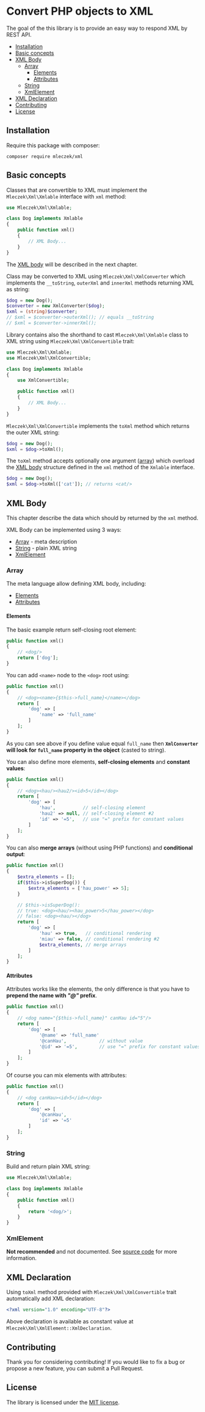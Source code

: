 # Convert PHP objects to XML

The goal of the this library is to provide an easy way to respond XML by REST API.

- [Installation](#installation)
- [Basic concepts](#basic-concepts)
- [XML Body](#xml-body)
  - [Array](#array)
    - [Elements](#elements)
    - [Attributes](#attributes)
  - [String](#string)
  - [XmlElement](#xmlelement)
- [XML Declaration](#xml-declaration)
- [Contributing](#contributing)
- [License](#license)

## Installation

Require this package with composer:

```
composer require mleczek/xml
```

## Basic concepts

Classes that are convertible to XML must implement the `Mleczek\Xml\Xmlable` interface with `xml` method:

```php
use Mleczek\Xml\Xmlable;

class Dog implements Xmlable
{
    public function xml()
    {
        // XML Body...
    }
}
```

The [XML body](#xml-body) will be described in the next chapter.

Class may be converted to XML using `Mleczek\Xml\XmlConverter` which implements the `__toString`, `outerXml` and `innerXml` methods returning XML as string:

```php
$dog = new Dog();
$converter = new XmlConverter($dog);
$xml = (string)$converter;
// $xml = $converter->outerXml(); // equals __toString
// $xml = $converter->innerXml();
```

Library contains also the shorthand to cast `Mleczek\Xml\Xmlable` class to XML string using `Mleczek\Xml\XmlConvertible` trait:

```php
use Mleczek\Xml\Xmlable;
use Mleczek\Xml\XmlConvertible;

class Dog implements Xmlable
{
    use XmlConvertible;

    public function xml()
    {
        // XML Body...
    }
}
```

`Mleczek\Xml\XmlConvertible` implements the `toXml` method which returns the outer XML string:

```php
$dog = new Dog();
$xml = $dog->toXml();
```

The `toXml` method accepts optionally one argument ([array](#array)) which overload the [XML body](#xml-body) structure defined in the `xml` method of the `Xmlable` interface.

```php
$dog = new Dog();
$xml = $dog->toXml(['cat']); // returns <cat/>
```

## XML Body

This chapter describe the data which should by returned by the `xml` method.

XML Body can be implemented using 3 ways:

- [Array](#array) - meta description
- [String](#string) - plain XML string
- [XmlElement](#xmlelement)

### Array

The meta language allow defining XML body, including:

- [Elements](#elements)
- [Attributes](#attributes)

#### Elements

The basic example return self-closing root element:

```php
public function xml()
{
    // <dog/>
    return ['dog'];
}
```

You can add `<name>` node to the `<dog>` root using:

```php
public function xml()
{
    // <dog><name>{$this->full_name}</name></dog>
    return [
        'dog' => [
            'name' => 'full_name'
        ]
    ];
}
```

As you can see above if you define value equal `full_name` then **`XmlConverter` will look for `full_name` property in the object** (casted to string).

You can also define more elements, **self-closing elements** and **constant values**:

```php
public function xml()
{
    // <dog><hau/><hau2/><id>5</id></dog>
    return [
        'dog' => [
            'hau',          // self-closing element
            'hau2' => null, // self-closing element #2
            'id' => '=5',   // use "=" prefix for constant values
        ]
    ];
}
```

You can also **merge arrays** (without using PHP functions) and **conditional output**:

```php
public function xml()
{
    $extra_elements = [];
    if($this->isSuperDog()) {
        $extra_elements = ['hau_power' => 5];
    }

    // $this->isSuperDog():
    // true: <dog><hau/><hau_power>5</hau_power></dog>
    // false: <dog><hau/></dog>
    return [
        'dog' => [
            'hau' => true,   // conditional rendering
            'miau' => false, // conditional rendering #2
            $extra_elements, // merge arrays
        ]
    ];
}
```

#### Attributes

Attributes works like the elements, the only difference is that you have to **prepend the name with *"@"* prefix**.

```php
public function xml()
{
    // <dog name="{$this->full_name}" canHau id="5"/>
    return [
        'dog' => [
            '@name' => 'full_name' 
            '@canHau',            // without value
            '@id' => '=5',        // use "=" prefix for constant values
        ]
    ];
}
```

Of course you can mix elements with attributes:

```php
public function xml()
{
    // <dog canHau><id>5</id></dog>
    return [
        'dog' => [
            '@canHau',
            'id' => '=5'
        ]
    ];
}
```

### String

Build and return plain XML string:

```php
use Mleczek\Xml\Xmlable;

class Dog implements Xmlable
{
    public function xml()
    {
        return '<dog/>';
    }
}
```

### XmlElement
 
**Not recommended** and not documented. See [source code](https://github.com/mleczek/xml/blob/master/src/XmlElement.php) for more information.

## XML Declaration

Using `toXml` method provided with `Mleczek\Xml\XmlConvertible` trait automatically add XML declaration:

```xml
<?xml version="1.0" encoding="UTF-8"?>
```

Above declaration is available as constant value at `Mleczek\Xml\XmlElement::XmlDeclaration`.

## Contributing

Thank you for considering contributing! If you would like to fix a bug or propose a new feature, you can submit a Pull Request.

## License

The library is licensed under the [MIT license](https://opensource.org/licenses/MIT).